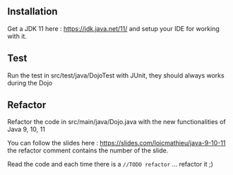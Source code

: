 ## Installation
Get a JDK 11 here : https://jdk.java.net/11/ and setup your IDE for working with it.

## Test
Run the test in src/test/java/DojoTest with JUnit, they should always works during the Dojo

## Refactor
Refactor the code in src/main/java/Dojo.java with the new functionalities of Java 9, 10, 11

You can follow the slides here : https://slides.com/loicmathieu/java-9-10-11 the refactor comment contains the number of the slide.

Read the code and each time there is a `//TODO refactor` ... refactor it ;)